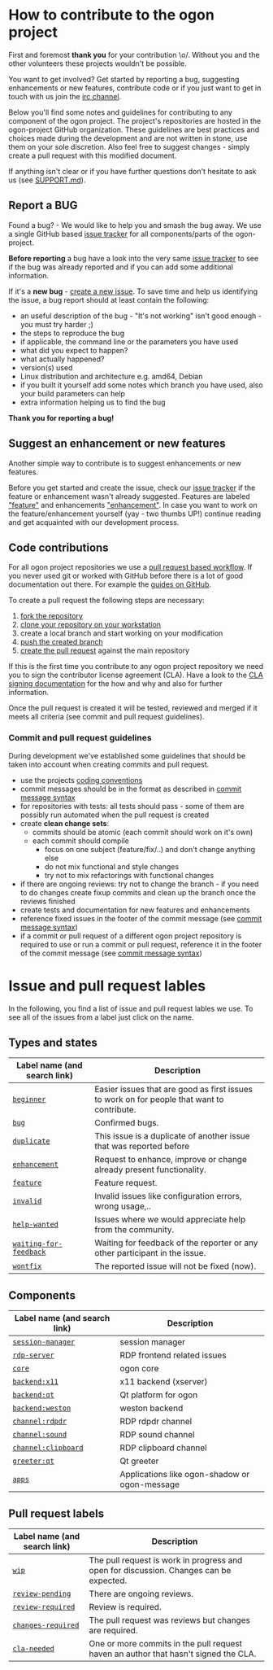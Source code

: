 # How to contribute to the ogon project

First and foremost **thank you** for your contribution \o/. 
Without you and the other volunteers these projects wouldn't be possible.

You want to get involved? Get started by reporting a bug, suggesting enhancements or new features,
contribute code or if you just want to get in touch with us join the [irc channel][support-page-irc].

Below you'll find some notes and guidelines for contributing to any component of the ogon project.
The project's repositories are hosted in the ogon-project GitHub organization.
These guidelines are best practices and choices made during the development and are not written in
stone, use them on your sole discretion. Also feel free to suggest changes - simply create a pull
request with this modified document.

If anything isn't clear or if you have further questions don't hesitate to ask
us (see [SUPPORT.md][support-page]).

## Report a BUG

Found a bug? - We would like to help you and smash the bug away.
We use a single GitHub based [issue tracker][ogon-issue-tracker] for all components/parts of the ogon-project.

**Before reporting** a bug have a look into the very same [issue tracker][ogon-issue-tracker] to see if the bug was already reported and if you can add some additional information.

If it's a **new bug** - [create a new issue][ogon-issue-new].
To save time and help us identifying the issue, a bug report should at least contain the following:

* an useful description of the bug - "It's not working" isn't good enough - you must try harder ;)
* the steps to reproduce the bug
* if applicable, the command line or the parameters you have used
* what did you expect to happen?
* what actually happened?
* version(s) used
* Linux distribution and architecture e.g. amd64, Debian
* if you built it yourself add some notes which branch you have used, also your build parameters can help
* extra information helping us to find the bug

**Thank you for reporting a bug!**


## Suggest an enhancement or new features

Another simple way to contribute is to suggest enhancements or new features. 

Before you get started and create the issue, check our [issue tracker][ogon-issue-tracker] if the feature or enhancement wasn't
already suggested. Features are labeled ["feature"][ogon-issue-search-feature] and enhancements ["enhancement"][ogon-issue-search-enhancement].
In case you want to work on the feature/enhancement yourself (yay - two thumbs UP!) continue reading
and get acquainted with our development process.


## Code contributions

For all ogon project repositories we use a [pull request based workflow](https://guides.github.com/introduction/flow/).
If you never used git or worked with GitHub before there is a lot of good documentation out there.
For example the [guides on GitHub](https://guides.github.com/).


To create a pull request the following steps are necessary:

1. [fork the repository](https://help.github.com/articles/fork-a-repo/)
2. [clone your repository on your workstation](https://help.github.com/articles/cloning-a-repository/)
3. create a local branch and start working on your modification
4. [push the created branch](https://help.github.com/articles/pushing-to-a-remote/)
5. [create the pull request](https://help.github.com/articles/creating-a-pull-request-from-a-fork/) against the main repository

If this is the first time you contribute to any ogon project repository we need you to sign the contributor license agreement (CLA). Have a look to the [CLA signing documentation][cla-sign] for the how and why and also for further information.

Once the pull request is created it will be tested, reviewed and merged if it meets all criteria (see commit and pull request guidelines).


### Commit and pull request guidelines

During development we've established some guidelines that should be taken into account when creating commits and pull request. 

* use the projects [coding conventions][coding-style]
* commit messages should be in the format as described in [commit message syntax][commit-message-syntax]
* for repositories with tests: all tests should pass  - some of them are possibly run automated when the pull request is created
* create **clean change sets**:
  * commits should be atomic (each commit should work on it's own)
  * each commit should compile
	* focus on one subject (feature/fix/..) and don't change anything else
	* do not mix functional and style changes
	* try not to mix refactorings with functional changes
* if there are ongoing reviews: try not to change the branch - if you need to do changes create fixup commits and clean up the branch once the reviews finished
* create tests and documentation for new features and enhancements
* reference fixed issues in the footer of the commit message (see  [commit message syntax][commit-message-syntax])
* if a commit or pull request of a different ogon project repository is required to use or run a commit or pull request, reference it in the footer of the commit message (see [commit message syntax][commit-message-syntax])


# Issue and pull request lables

In the following, you find a list of issue and pull request lables we use. To see all of the issues
from a label just click on the name.

## Types and states

| Label name (and search link) | Description |
| --- | --- |
| [`beginner`][issue-search-beginner] | Easier issues that are good as first issues to work on for people that want to contribute. |
| [`bug`][issue-search-bug] | Confirmed bugs. |
| [`duplicate`][issue-search-duplicate] | This issue is a duplicate of another issue that was reported before |
| [`enhancement`][issue-search-enhancement] | Request to enhance, improve or change already present functionality. |
| [`feature`][issue-search-feature] | Feature request. |
| [`invalid`][issue-search-invalid] | Invalid issues like configuration errors, wrong usage,.. |
| [`help-wanted`][issue-search-help] | Issues where we would appreciate help from the community. |
| [`waiting-for-feedback`][issue-search-wf] | Waiting for feedback of the reporter or any other participant in the issue. |
| [`wontfix`][issue-search-wontfix] | The reported issue will not be fixed (now). |

## Components

| Label name (and search link) | Description |
| --- | --- |
| [`session-manager`][issue-search-sman] | session manager |
| [`rdp-server`][issue-search-rdp] | RDP frontend related issues |
| [`core`][issue-search-core] | ogon core  |
| [`backend:x11`][issue-search-backendx11] | x11 backend (xserver) |
| [`backend:qt`][issue-search-backendqt] | Qt platform for ogon |
| [`backend:weston`][issue-search-backendweston] | weston backend |
| [`channel:rdpdr`][issue-search-rdpdr] | RDP rdpdr channel |
| [`channel:sound`][issue-search-sound] | RDP sound channel |
| [`channel:clipboard`][issue-search-clipboard] | RDP clipboard channel |
| [`greeter:qt`][issue-search-greeter] | Qt greeter |
| [`apps`][issue-search-apps] | Applications like ogon-shadow or ogon-message |


## Pull request labels

|Label name (and search link) | Description |
| --- | --- |
| [`wip`][issue-search-wip] | The pull request is work in progress and open for discussion. Changes can be expected. |
| [`review-pending`][issue-search-rp] | There are ongoing reviews. |
| [`review-required`][issue-search-rr] | Review is required. |
| [`changes-required`][issue-search-cr] | The pull request was reviews but changes are required. |
| [`cla-needed`][issue-search-cla] | One or more commits in the pull request haven an author that hasn't signed the CLA. |

[support-page-irc]: https://github.com/ogon-project/ogon-project/blob/master/SUPPORT.md#irc
[support-page]: https://github.com/ogon-project/ogon-project/blob/master/SUPPORT.md
[ogon-issue-tracker]: https://github.com/ogon-project/ogon-project/issues
[ogon-issue-new]: https://github.com/ogon-project/ogon-project/issues/new
[coding-style]: https://github.com/ogon-project/ogon-project/coding_style.md
[cla-sign]: https://www.thincast.com/en/cla
[commit-message-syntax]: https://github.com/ogon-project/ogon-project/git-commit-msg.md
[ogon-issue-search-feature]: https://github.com/ogon-project/ogon-project/labels/feature
[ogon-issue-search-enhancement]: https://github.com/ogon-project/ogon-project/labels/enhancement
[issue-search-core]: https://github.com/ogon-project/ogon-project/issues?q=is%3Aopen+label%3Acore
[issue-search-rdp]: https://github.com/ogon-project/ogon-project/issues?q=is%3Aopen+label%3Ardp-server
[issue-search-sman]: https://github.com/ogon-project/ogon-project/issues?q=is%3Aopen+label%3Asession-manager
[issue-search-backendx11]: https://github.com/ogon-project/ogon-project/issues?q=is%3Aopen+label%3Abackend%3Ax11
[issue-search-backendqt]: https://github.com/ogon-project/ogon-project/issues?q=is%3Aopen+label%3Abackend%3Aqt
[issue-search-backendweston]: https://github.com/ogon-project/ogon-project/issues?q=is%3Aopen+label%3Abackend%3Aweston
[issue-search-rdpdr]: https://github.com/ogon-project/ogon-project/issues?q=is%3Aopen+label%3Achannel%3Ardpdr
[issue-search-sound]: https://github.com/ogon-project/ogon-project/issues?q=is%3Aopen+label%3Achannel%3Asound
[issue-search-clipboard]: https://github.com/ogon-project/ogon-project/issues?q=is%3Aopen+label%3Achannel%3Aclipboard
[issue-search-greeter]: https://github.com/ogon-project/ogon-project/issues?q=is%3Aopen+label%3Agreeter%3Aqt
[issue-search-apps]: https://github.com/ogon-project/ogon-project/issues?q=is%3Aopen+label%3Aapps
[issue-search-wip]: https://github.com/ogon-project/ogon-project/issues?q=is%3Aopen+label%3Awip
[issue-search-rp]: https://github.com/ogon-project/ogon-project/issues?q=is%3Aopen+label%3Areview-pending
[issue-search-rr]: https://github.com/ogon-project/ogon-project/issues?q=is%3Aopen+label%3Areview-required
[issue-search-cr]: https://github.com/ogon-project/ogon-project/issues?q=is%3Aopen+label%3Achanges-required
[issue-search-cla]: https://github.com/ogon-project/ogon-project/issues?q=is%3Aopen+label%3Acla-needed
[issue-search-bug]: https://github.com/ogon-project/ogon-project/issues?q=is%3Aopen+label%3Abug
[issue-search-enhancement]: https://github.com/ogon-project/ogon-project/issues?q=is%3Aopen+label%3Aenhancement
[issue-search-feature]: https://github.com/ogon-project/ogon-project/issues?q=is%3Aopen+label%3Afeature
[issue-search-beginner]: https://github.com/ogon-project/ogon-project/issues?q=is%3Aopen+label%3Abeginner
[issue-search-duplicate]: https://github.com/ogon-project/ogon-project/issues?q=is%3Aopen+label%3Aduplicate
[issue-search-invalid]: https://github.com/ogon-project/ogon-project/issues?q=is%3Aopen+label%3Ainvalid
[issue-search-help]: https://github.com/ogon-project/ogon-project/issues?q=is%3Aopen+label%3Ahelp-wanted
[issue-search-wf]: https://github.com/ogon-project/ogon-project/issues?q=is%3Aopen+label%3Awaiting-for-feedback
[issue-search-wontfix]: https://github.com/ogon-project/ogon-project/issues?q=is%3Aopen+label%3Awontfix
